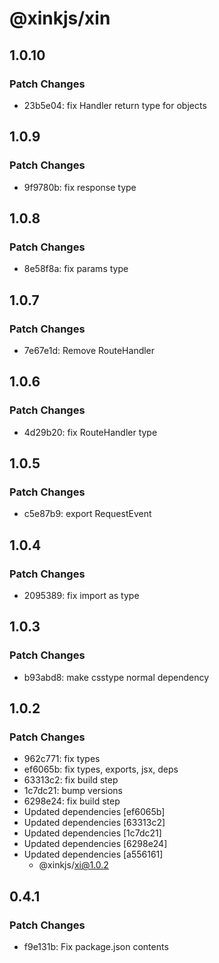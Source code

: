 # @xinkjs/xin

## 1.0.10

### Patch Changes

- 23b5e04: fix Handler return type for objects

## 1.0.9

### Patch Changes

- 9f9780b: fix response type

## 1.0.8

### Patch Changes

- 8e58f8a: fix params type

## 1.0.7

### Patch Changes

- 7e67e1d: Remove RouteHandler

## 1.0.6

### Patch Changes

- 4d29b20: fix RouteHandler type

## 1.0.5

### Patch Changes

- c5e87b9: export RequestEvent

## 1.0.4

### Patch Changes

- 2095389: fix import as type

## 1.0.3

### Patch Changes

- b93abd8: make csstype normal dependency

## 1.0.2

### Patch Changes

- 962c771: fix types
- ef6065b: fix types, exports, jsx, deps
- 63313c2: fix build step
- 1c7dc21: bump versions
- 6298e24: fix build step
- Updated dependencies [ef6065b]
- Updated dependencies [63313c2]
- Updated dependencies [1c7dc21]
- Updated dependencies [6298e24]
- Updated dependencies [a556161]
  - @xinkjs/xi@1.0.2

## 0.4.1

### Patch Changes

- f9e131b: Fix package.json contents
